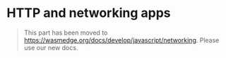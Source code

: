 # HTTP and networking apps

> This part has been moved to  <https://wasmedge.org/docs/develop/javascript/networking>. Please use our new docs.

